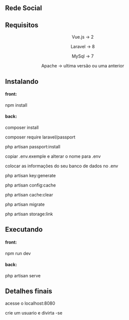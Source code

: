 

## Rede Social


## Requisitos

<p align="center">Vue.js    -> 2</p>
<p align="center">Laravel   -> 8</p>
<p align="center">MySql     -> 7</p>
<p align="center">Apache    -> ultima versão ou uma anterior</p>



## Instalando
<p><h4>front:</h4></p>
<p>npm install</p>
<p><h4>back:</h4></p>
<p>composer install</p>
<p>composer require laravel/passport</p>
<p>php artisan passport:install</p>
<p>copiar .env.exemple e alterar o nome para .env</p>
<p>colocar as informações do seu banco de dados no .env</p>
<p>php artisan key:generate</p>
<p>php artisan config:cache</p>
<p>php artisan cache:clear</p>
<p>php artisan migrate</p>
<p>php artisan storage:link</p>


## Executando

<p><h4>front:</h4></p>
<p>npm run dev</p>
<p><h4>back:</h4></p>
<p>php artisan serve</p>

## Detalhes finais 

<p>acesse o localhost:8080</p>
<p>crie um usuario e divirta -se</p>





